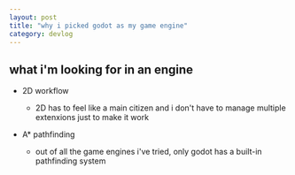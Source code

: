 ```yaml
---
layout: post
title: "why i picked godot as my game engine"
category: devlog
---
```


## what i'm looking for in an engine

- 2D workflow
  - 2D has to feel like a main citizen and i don't have to manage multiple extenxions just to make it work

- A* pathfinding
  - out of all the game engines i've tried, only godot has a built-in pathfinding system
  